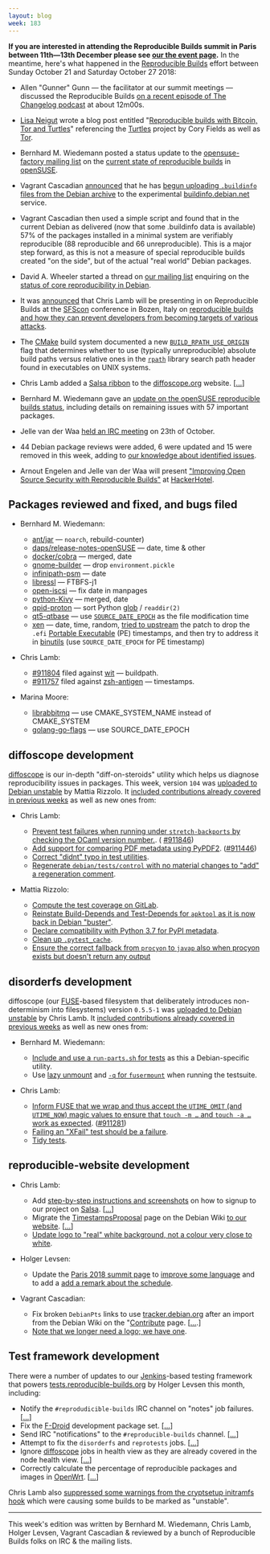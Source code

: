 ```yaml
---
layout: blog
week: 183
---
```


**If you are interested in attending the Reproducible Builds summit in Paris between 11th—13th December please see [our the event page](https://reproducible-builds.org/events/paris2018/).** In the meantime, here's what happened in the [Reproducible Builds](https://reproducible-builds.org) effort between Sunday October 21 and Saturday October 27 2018:

* Allen "Gunner" Gunn — the facilitator at our summit meetings — discussed the Reproducible Builds [on a recent episode of The Changelog podcast](https://changelog.com/podcast/bonus-sustainoss-2018) at about 12m00s.

* [Lisa Neigut](https://basicbitch.software/) wrote a blog post entitled "[Reproducible builds with Bitcoin, Tor and Turtles](https://basicbitch.software/posts/2018-10-25-Reproducible-builds-with-Bitcoin-Tor-and-turtles.html)" referencing the [Turtles](https://github.com/theuni/turtles) project by Cory Fields as well as [Tor](https://www.torproject.org/).

* Bernhard M. Wiedemann posted a status update to the [opensuse-factory mailing list](https://lists.opensuse.org/opensuse-factory/) on the [current state of reproducible builds](https://lists.opensuse.org/opensuse-factory/2018-10/msg00242.html) in [openSUSE](https://www.opensuse.org/).

* Vagrant Cascadian [announced](https://lists.reproducible-builds.org/pipermail/rb-general/2018-October/001227.html) that he has [begun uploading `.buildinfo` files from the Debian archive](https://bugs.debian.org/cgi-bin/bugreport.cgi?bug=862073#39) to the experimental [buildinfo.debian.net](https://buildinfo.debian.net/) service.

* Vagrant Cascadian then used a simple script and found that in the current
Debian as delivered (now that some .buildinfo data is available) 57% of the packages installed in a minimal system are verifiably reproducible (88 reproducible and 66 unreproducible). This is a major step forward, as this is not a measure of special reproducible builds created "on the side", but of the actual "real world" Debian packages.

* David A. Wheeler started a thread on [our mailing list](https://lists.reproducible-builds.org/listinfo/rb-general) enquiring on the [status of core reproducibility in Debian](https://lists.reproducible-builds.org/pipermail/rb-general/2018-October/001215.html).

* It was [announced](https://twitter.com/SFScon/status/1055071106552475648) that Chris Lamb will be presenting in on Reproducible Builds at the [SFScon](https://www.sfscon.it) conference in Bozen, Italy on [reproducible builds and how they can prevent developers from becoming targets of various attacks](https://www.sfscon.it/talks/you-think-youre-not-a-target-a-tale-of-three-developers/).

* The [CMake](https://cmake.org) build system documented a new [`BUILD_RPATH_USE_ORIGIN`](https://cmake.org/cmake/help/git-master/prop_tgt/BUILD_RPATH_USE_ORIGIN.html) flag that determines whether to use (typically unreproducible) absolute build paths versus relative ones in the [`rpath`](https://en.wikipedia.org/wiki/Rpath) library search path header found in executables on UNIX systems.

* Chris Lamb added a [Salsa ribbon](https://lamby.pages.debian.net/salsa-ribbons/) to the [diffoscope.org](https://diffoscope.org/) website. [[...](https://salsa.debian.org/reproducible-builds/diffoscope-website/commit/114e8ef)]

* Bernhard M. Wiedemann gave an [update on the openSUSE reproducible builds status](https://lists.opensuse.org/opensuse-factory/2018-10/msg00242.html), including details on remaining issues with 57 important packages.

* Jelle van der Waa [held an IRC meeting](https://lists.reproducible-builds.org/pipermail/rb-general/2018-October/001213.html) on 23th of October.

* 44 Debian package reviews were added, 6 were updated and 15 were removed in this week, adding to [our knowledge about identified issues](https://tests.reproducible-builds.org/debian/index_issues.html).

* Arnout Engelen and Jelle van der Waa will present ["Improving Open Source Security with Reproducible Builds"](https://hackerhotel.nl/index.php/lectures/) at [HackerHotel](https://hackerhotel.nl/).


Packages reviewed and fixed, and bugs filed
-------------------------------------------

* Bernhard M. Wiedemann:

    * [ant/jar](http://bugzilla.opensuse.org/show_bug.cgi?id=1110024) — `noarch`, rebuild-counter)
    * [daps/release-notes-openSUSE](https://github.com/openSUSE/daps/issues/482) — date, time & other
    * [docker/cobra](https://github.com/spf13/cobra/pull/735) — merged, date
    * [gnome-builder](https://build.opensuse.org/request/show/644025) — drop `environment.pickle`
    * [infinipath-psm](https://build.opensuse.org/request/show/644077) — date
    * [libressl](https://build.opensuse.org/request/show/643837) — FTBFS-j1
    * [open-iscsi](https://build.opensuse.org/request/show/644084) — fix date in manpages
    * [python-Kivy](https://github.com/kivy/kivy/pull/6008) — merged, date
    * [qpid-proton](https://build.opensuse.org/request/show/644081) — sort Python [glob](https://en.wikipedia.org/wiki/Glob_(programming)) / `readdir(2)`
    * [qt5-qtbase](https://codereview.qt-project.org/243636) — use [`SOURCE_DATE_EPOCH`](https://reproducible-builds.org/specs/source-date-epoch/) as the file modification time
    * [xen](https://build.opensuse.org/request/show/644624) — date, time, random, [tried to upstream](https://lists.xenproject.org/archives/html/xen-devel/2018-10/msg01850.html) the patch to drop the `.efi` [Portable Executable](https://en.wikipedia.org/wiki/Portable_Executable) (PE) timestamps, and then try to address it in [binutils](https://sourceware.org/ml/binutils/2018-10/msg00279.html) (use `SOURCE_DATE_EPOCH` for PE timestamp)

* Chris Lamb:
    * [#911804](https://bugs.debian.org/911804) filed against [wit](https://tracker.debian.org/pkg/wit) — buildpath.
    * [#911757](https://bugs.debian.org/911757) filed against [zsh-antigen](https://tracker.debian.org/pkg/zsh-antigen) — timestamps.

* Marina Moore:
    * [librabbitmq](https://github.com/alanxz/rabbitmq-c/pull/535) — use CMAKE_SYSTEM_NAME instead of CMAKE_SYSTEM
    * [golang-go-flags](https://salsa.debian.org/go-team/packages/golang-go-flags/merge_requests/1) — use SOURCE_DATE_EPOCH


diffoscope development
----------------------

[diffoscope](https://diffoscope.org/) is our in-depth "diff-on-steroids" utility which helps us diagnose reproducibility issues in packages. This week, version `104` was [uploaded to Debian unstable](https://tracker.debian.org/news/998089/accepted-diffoscope-104-source-into-unstable/) by Mattia Rizzolo. It [included contributions already covered in previous weeks](https://salsa.debian.org/reproducible-builds/diffoscope/commits/104) as well as new ones from:

* Chris Lamb:
    * [Prevent test failures when running under `stretch-backports` by checking the OCaml version number.](https://salsa.debian.org/reproducible-builds/diffoscope/commit/554c9a2). ( [#911846](https://bugs.debian.org/911846))
    * [Add support for comparing PDF metadata using PyPDF2](https://salsa.debian.org/reproducible-builds/diffoscope/commit/4e7ba71). ([#911446](https://bugs.debian.org/911446))
    * [Correct "didnt" typo in test utilities](https://salsa.debian.org/reproducible-builds/diffoscope/commit/f5b3a7a).
    * [Regenerate `debian/tests/control` with no material changes to "add" a regeneration comment](https://salsa.debian.org/reproducible-builds/diffoscope/commit/f8fc0ba).

* Mattia Rizzolo:
    * [Compute the test coverage on GitLab](https://salsa.debian.org/reproducible-builds/diffoscope/commit/65a2cba).
    * [Reinstate Build-Depends and Test-Depends for `apktool` as it is now back in Debian "buster"](https://salsa.debian.org/reproducible-builds/diffoscope/commit/f4a93c1).
    * [Declare compatibility with Python 3.7 for PyPI metadata](https://salsa.debian.org/reproducible-builds/diffoscope/commit/11ed843).
    * [Clean up `.pytest_cache`](https://salsa.debian.org/reproducible-builds/diffoscope/commit/a56a234).
    * [Ensure the correct fallback from `procyon` to `javap` also when procyon exists but doesn't return any output](https://salsa.debian.org/reproducible-builds/diffoscope/commit/c8f1ccc)


disorderfs development
----------------------

diffoscope (our [FUSE](https://github.com/libfuse/libfuse)-based filesystem that deliberately introduces non-determinism into filesystems) version `0.5.5-1` was [uploaded to Debian unstable](https://tracker.debian.org/news/997902/accepted-disorderfs-055-1-source-amd64-into-unstable/) by Chris Lamb. It [included contributions already covered in previous weeks](https://salsa.debian.org/reproducible-builds/disorderfs/commits/debian/0.5.5-1) as well as new ones from:

* Bernhard M. Wiedemann:
    * [Include and use a `run-parts.sh` for tests](https://salsa.debian.org/reproducible-builds/disorderfs/commit/1e163ac) as this a Debian-specific utility.
    * Use [lazy unmount](https://salsa.debian.org/reproducible-builds/disorderfs/commit/6c21d49) and [`-q` for `fusermount`](https://salsa.debian.org/reproducible-builds/disorderfs/commit/863487e) when running the testsuite.

* Chris Lamb:
    * [Inform FUSE that we wrap and thus accept the `UTIME_OMIT` (and `UTIME_NOW`) magic values to ensure that `touch -m …` and `touch -a …` work as expected](https://salsa.debian.org/reproducible-builds/disorderfs/commit/e58c31a). ([#911281](https://bugs.debian.org/911281))
    * [Failing an "XFail" test should be a failure](https://salsa.debian.org/reproducible-builds/disorderfs/commit/80402ea).
    * [Tidy tests](https://salsa.debian.org/reproducible-builds/disorderfs/commit/fb34e61).


reproducible-website development
--------------------------------

* Chris Lamb:
    * Add [step-by-step instructions and screenshots](https://reproducible-builds.org/contribute/salsa) on how to signup to our project on [Salsa](https://salsa.debian.org/). [[...](https://salsa.debian.org/reproducible-builds/reproducible-website/commit/56681cf)]
    * Migrate the [TimestampsProposal](https://wiki.debian.org/ReproducibleBuilds/TimestampsProposal) page on the Debian Wiki [to our website](https://reproducible-builds.org/specs/source-date-epoch/). [[...](https://salsa.debian.org/reproducible-builds/reproducible-website/commit/c2a6e6a)]
    * [Update logo to "real" white background, not a colour very close to white](https://salsa.debian.org/reproducible-builds/reproducible-website/commit/802bedf).

* Holger Levsen:

    * Update the [Paris 2018 summit page](https://reproducible-builds.org/events/paris2018/) to [improve some language](https://salsa.debian.org/reproducible-builds/reproducible-website/commit/79aba5a) and to add a [add a remark about the schedule](https://salsa.debian.org/reproducible-builds/reproducible-website/commit/a82716a).

* Vagrant Cascadian:

    * Fix broken `DebianPts` links to use [tracker.debian.org](https://tracker.debian.org/) after an import from the Debian Wiki on the "[Contribute](https://reproducible-builds.org/contribute/) page. [[...](https://salsa.debian.org/reproducible-builds/reproducible-website/commit/646f14b).]
    * [Note that we longer need a logo; we have one](https://salsa.debian.org/reproducible-builds/reproducible-website/commit/24bb690).


Test framework development
--------------------------

There were a number of updates to our [Jenkins](https://jenkins.io/)-based testing framework that powers [tests.reproducible-builds.org](tests.reproducible-builds.org) by Holger Levsen this month, including:

* Notify the `#reprodudicible-builds` IRC channel on "notes" job failures. [[...](https://salsa.debian.org/qa/jenkins.debian.net/commit/cfe1a303)]
* Fix the [F-Droid](https://f-droid.org/) development package set. [[...](https://salsa.debian.org/qa/jenkins.debian.net/commit/2d0aafcd)]
* Send IRC "notifications" to the `#reproducible-builds` channel. [[...](https://salsa.debian.org/qa/jenkins.debian.net/commit/34494763)]
* Attempt to fix the `disorderfs` and `reprotests` jobs. [[...](https://salsa.debian.org/qa/jenkins.debian.net/commit/94c170f1)]
* Ignore [diffoscope](https://diffoscope.org/) jobs in health view as they are already covered in the node health view. [[...](https://salsa.debian.org/qa/jenkins.debian.net/commit/35681ad2)]
* Correctly calculate the percentage of reproducible packages and images in [OpenWrt](https://openwrt.org/). [[...](https://salsa.debian.org/qa/jenkins.debian.net/commit/f67e6260)]

Chris Lamb also [suppressed some warnings from the cryptsetup initramfs hook](https://salsa.debian.org/qa/jenkins.debian.net/commit/b22a4ea7) which were causing some builds to be marked as "unstable".

---

This week's edition was written by Bernhard M. Wiedemann, Chris Lamb, Holger Levsen, Vagrant Cascadian & reviewed by a bunch of Reproducible Builds folks on IRC & the mailing lists.
